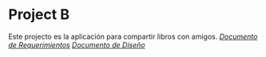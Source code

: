 # Project B

Este projecto es la aplicación para compartir libros con amigos.
[*Documento de Requerimientos*](https://docs.google.com/document/d/1z4M-eTl1I5njm6VMBwhx1X6aAoLaK5ZoWRYYb8zPr3Q/edit?usp=sharing)
[*Documento de Diseño*](https://docs.google.com/document/d/1erdW2HAO3HTqoYeixgizebbmdyoGU6gdG3lUJdK6xos/edit?usp=sharing)